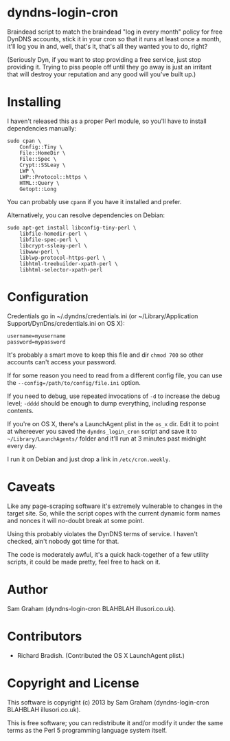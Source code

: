 dyndns-login-cron
=================

Braindead script to match the braindead "log in every month" policy for free DynDNS accounts, stick it in your cron so that it runs at least once a month, it'll log you in and, well, that's it, that's all they wanted you to do, right?

(Seriously Dyn, if you want to stop providing a free service, just stop providing it. Trying to piss people off until they go away is just an irritant that will destroy your reputation and any good will you've built up.)

Installing
==========

I haven't released this as a proper Perl module, so you'll have to install dependencies manually:

    sudo cpan \
        Config::Tiny \
        File::HomeDir \
        File::Spec \
        Crypt::SSLeay \
        LWP \
        LWP::Protocol::https \
        HTML::Query \
        Getopt::Long

You can probably use `cpanm` if you have it installed and prefer.

Alternatively, you can resolve dependencies on Debian:

    sudo apt-get install libconfig-tiny-perl \
        libfile-homedir-perl \
        libfile-spec-perl \
        libcrypt-ssleay-perl \
        libwww-perl \
        liblwp-protocol-https-perl \
        libhtml-treebuilder-xpath-perl \
        libhtml-selector-xpath-perl

Configuration
=============

Credentials go in ~/.dyndns/credentials.ini (or ~/Library/Application Support/DynDns/credentials.ini on OS X):

    username=myusername
    password=mypassword

It's probably a smart move to keep this file and dir `chmod 700` so other accounts can't access your password.

If for some reason you need to read from a different config file, you can use the `--config=/path/to/config/file.ini` option.

If you need to debug, use repeated invocations of `-d` to increase the debug level; `-dddd` should be enough to dump everything, including response contents.

If you're on OS X, there's a LaunchAgent plist in the `os_x` dir. Edit it to point at whereever you saved the `dyndns_login_cron` script and save it to `~/Library/LaunchAgents/` folder and it'll run at 3 minutes past midnight every day.

I run it on Debian and just drop a link in `/etc/cron.weekly`.

Caveats
=======

Like any page-scraping software it's extremely vulnerable to changes in the target site. So, while the script copes with the current dynamic form names and nonces it will no-doubt break at some point.

Using this probably violates the DynDNS terms of service. I haven't checked, ain't nobody got time for that.

The code is moderately awful, it's a quick hack-together of a few utility scripts, it could be made pretty, feel free to hack on it.

Author
======

Sam Graham (dyndns-login-cron BLAHBLAH illusori.co.uk).

Contributors
============

 * Richard Bradish. (Contributed the OS X LaunchAgent plist.)

Copyright and License
=====================

This software is copyright (c) 2013 by Sam Graham (dyndns-login-cron BLAHBLAH illusori.co.uk).

This is free software; you can redistribute it and/or modify it under
the same terms as the Perl 5 programming language system itself.
